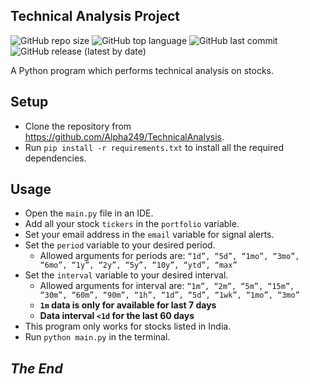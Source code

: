 ## Technical Analysis Project

![GitHub repo size](https://img.shields.io/github/repo-size/Alpha249/TechnicalAnalysis)
![GitHub top language](https://img.shields.io/github/languages/top/Alpha249/TechnicalAnalysis)
![GitHub last commit](https://img.shields.io/github/last-commit/Alpha249/TechnicalAnalysis)
![GitHub release (latest by date)](https://img.shields.io/github/v/release/Alpha249/TechnicalAnalysis)

A Python program which performs technical analysis on stocks.

## Setup
* Clone the repository from https://github.com/Alpha249/TechnicalAnalysis.
* Run `pip install -r requirements.txt` to install all the required dependencies.

## Usage
* Open the `main.py` file in an IDE.
* Add all your stock `tickers` in the `portfolio` variable.
* Set your email address in the `email` variable for signal alerts.  
* Set the `period` variable to your desired period.
    * Allowed arguments for periods are: `“1d”, “5d”, “1mo”, “3mo”, “6mo”, “1y”, “2y”, “5y”, “10y”, “ytd”, “max”`
* Set the `interval` variable to your desired interval.
    * Allowed arguments for interval are: `“1m”, “2m”, “5m”, “15m”, “30m”, “60m”, “90m”, “1h”, “1d”, “5d”, “1wk”, “1mo”, “3mo”`
    * **`1m` data is only for available for last 7 days** 
    * **Data interval `<1d` for the last 60 days**
* This program only works for stocks listed in India.
* Run `python main.py` in the terminal.

## *The End*
